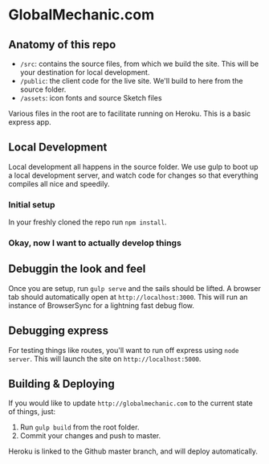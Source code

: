 # GlobalMechanic.com

## Anatomy of this repo

* `/src`: contains the source files, from which we build the site. This will be your destination for local development. 
* `/public`: the client code for the live site. We'll build to here from the source folder.
* `/assets`: icon fonts and source Sketch files

Various files in the root are to facilitate running on Heroku. This is a basic express app.

## Local Development

Local development all happens in the source folder. We use gulp to boot up a local development server, and watch code for changes so that everything compiles all nice and speedily. 

### Initial setup

In your freshly cloned the repo run `npm install`. 

### Okay, now I want to actually develop things

## Debuggin the look and feel

Once you are setup, run `gulp serve` and the sails should be lifted. A browser tab should automatically open at `http://localhost:3000`. This will run an instance of BrowserSync for a lightning fast debug flow.

## Debugging express

For testing things like routes, you'll want to run off express using `node server`. This will launch the site on `http://localhost:5000`.

## Building & Deploying

If you would like to update `http://globalmechanic.com` to the current state of things, just:

1. Run `gulp build` from the root folder.
2. Commit your changes and push to master.

Heroku is linked to the Github master branch, and will deploy automatically.
